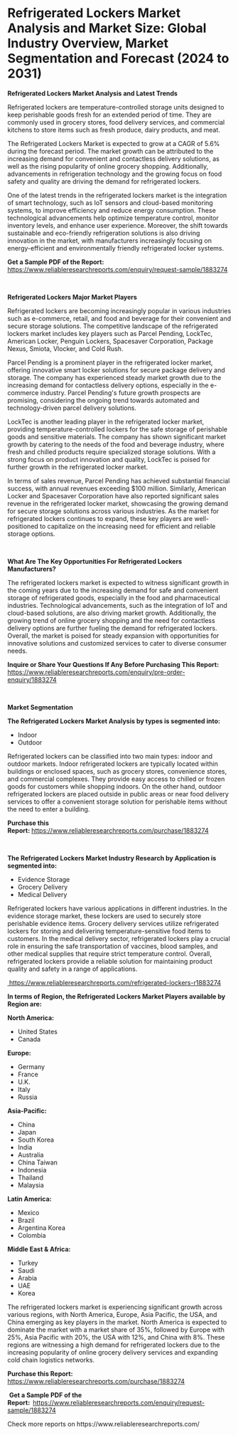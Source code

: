 <p><h1>Refrigerated Lockers Market Analysis and Market Size: Global Industry Overview, Market Segmentation and Forecast (2024 to 2031)</h1></p><p><strong>Refrigerated Lockers Market Analysis and Latest Trends</strong></p>
<p><p>Refrigerated lockers are temperature-controlled storage units designed to keep perishable goods fresh for an extended period of time. They are commonly used in grocery stores, food delivery services, and commercial kitchens to store items such as fresh produce, dairy products, and meat.</p><p>The Refrigerated Lockers Market is expected to grow at a CAGR of 5.6% during the forecast period. The market growth can be attributed to the increasing demand for convenient and contactless delivery solutions, as well as the rising popularity of online grocery shopping. Additionally, advancements in refrigeration technology and the growing focus on food safety and quality are driving the demand for refrigerated lockers.</p><p>One of the latest trends in the refrigerated lockers market is the integration of smart technology, such as IoT sensors and cloud-based monitoring systems, to improve efficiency and reduce energy consumption. These technological advancements help optimize temperature control, monitor inventory levels, and enhance user experience. Moreover, the shift towards sustainable and eco-friendly refrigeration solutions is also driving innovation in the market, with manufacturers increasingly focusing on energy-efficient and environmentally friendly refrigerated locker systems.</p></p>
<p><strong>Get a Sample PDF of the Report:&nbsp;</strong> <a href="https://www.reliableresearchreports.com/enquiry/request-sample/1883274">https://www.reliableresearchreports.com/enquiry/request-sample/1883274</a></p>
<p>&nbsp;</p>
<p><strong>Refrigerated Lockers Major Market Players</strong></p>
<p><p>Refrigerated lockers are becoming increasingly popular in various industries such as e-commerce, retail, and food and beverage for their convenient and secure storage solutions. The competitive landscape of the refrigerated lockers market includes key players such as Parcel Pending, LockTec, American Locker, Penguin Lockers, Spacesaver Corporation, Package Nexus, Smiota, Vlocker, and Cold Rush.</p><p>Parcel Pending is a prominent player in the refrigerated locker market, offering innovative smart locker solutions for secure package delivery and storage. The company has experienced steady market growth due to the increasing demand for contactless delivery options, especially in the e-commerce industry. Parcel Pending's future growth prospects are promising, considering the ongoing trend towards automated and technology-driven parcel delivery solutions.</p><p>LockTec is another leading player in the refrigerated locker market, providing temperature-controlled lockers for the safe storage of perishable goods and sensitive materials. The company has shown significant market growth by catering to the needs of the food and beverage industry, where fresh and chilled products require specialized storage solutions. With a strong focus on product innovation and quality, LockTec is poised for further growth in the refrigerated locker market.</p><p>In terms of sales revenue, Parcel Pending has achieved substantial financial success, with annual revenues exceeding $100 million. Similarly, American Locker and Spacesaver Corporation have also reported significant sales revenue in the refrigerated locker market, showcasing the growing demand for secure storage solutions across various industries. As the market for refrigerated lockers continues to expand, these key players are well-positioned to capitalize on the increasing need for efficient and reliable storage options.</p></p>
<p>&nbsp;</p>
<p><strong>What Are The Key Opportunities For Refrigerated Lockers Manufacturers?</strong></p>
<p><p>The refrigerated lockers market is expected to witness significant growth in the coming years due to the increasing demand for safe and convenient storage of refrigerated goods, especially in the food and pharmaceutical industries. Technological advancements, such as the integration of IoT and cloud-based solutions, are also driving market growth. Additionally, the growing trend of online grocery shopping and the need for contactless delivery options are further fueling the demand for refrigerated lockers. Overall, the market is poised for steady expansion with opportunities for innovative solutions and customized services to cater to diverse consumer needs.</p></p>
<p><strong>Inquire or Share Your Questions If Any Before Purchasing This Report:</strong> <a href="https://www.reliableresearchreports.com/enquiry/pre-order-enquiry/1883274">https://www.reliableresearchreports.com/enquiry/pre-order-enquiry/1883274</a></p>
<p>&nbsp;</p>
<p><strong>Market Segmentation</strong></p>
<p><strong>The Refrigerated Lockers Market Analysis by types is segmented into:</strong></p>
<p><ul><li>Indoor</li><li>Outdoor</li></ul></p>
<p><p>Refrigerated lockers can be classified into two main types: indoor and outdoor markets. Indoor refrigerated lockers are typically located within buildings or enclosed spaces, such as grocery stores, convenience stores, and commercial complexes. They provide easy access to chilled or frozen goods for customers while shopping indoors. On the other hand, outdoor refrigerated lockers are placed outside in public areas or near food delivery services to offer a convenient storage solution for perishable items without the need to enter a building.</p></p>
<p><strong>Purchase this Report:&nbsp;</strong><a href="https://www.reliableresearchreports.com/purchase/1883274">https://www.reliableresearchreports.com/purchase/1883274</a></p>
<p>&nbsp;</p>
<p><strong>The Refrigerated Lockers Market Industry Research by Application is segmented into:</strong></p>
<p><ul><li>Evidence Storage</li><li>Grocery Delivery</li><li>Medical Delivery</li></ul></p>
<p><p>Refrigerated lockers have various applications in different industries. In the evidence storage market, these lockers are used to securely store perishable evidence items. Grocery delivery services utilize refrigerated lockers for storing and delivering temperature-sensitive food items to customers. In the medical delivery sector, refrigerated lockers play a crucial role in ensuring the safe transportation of vaccines, blood samples, and other medical supplies that require strict temperature control. Overall, refrigerated lockers provide a reliable solution for maintaining product quality and safety in a range of applications.</p></p>
<p><a href="https://www.reliableresearchreports.com/refrigerated-lockers-r1883274">&nbsp;https://www.reliableresearchreports.com/refrigerated-lockers-r1883274</a></p>
<p><strong>In terms of Region, the Refrigerated Lockers Market Players available by Region are:</strong></p>
<p>
    <p> <strong> North America: </strong>
        <ul>
            <li>United States</li>
            <li>Canada</li>
        </ul>
        </p> 
    <p> <strong> Europe: </strong>
        <ul>
            <li>Germany</li>
            <li>France</li>
            <li>U.K.</li>
            <li>Italy</li>
            <li>Russia</li>
        </ul>
        </p> 
    <p> <strong> Asia-Pacific: </strong>
        <ul>
            <li>China</li>
            <li>Japan</li>
            <li>South Korea</li>
            <li>India</li>
            <li>Australia</li>
            <li>China Taiwan</li>
            <li>Indonesia</li>
            <li>Thailand</li>
            <li>Malaysia</li>
        </ul>
        </p> 
    <p> <strong> Latin America: </strong>
        <ul>
            <li>Mexico</li>
            <li>Brazil</li>
            <li>Argentina Korea</li>
            <li>Colombia</li>
        </ul>
        </p> 
    <p> <strong> Middle East & Africa: </strong>
        <ul>
            <li>Turkey</li>
            <li>Saudi</li>
            <li>Arabia</li>
            <li>UAE</li>
            <li>Korea</li>
        </ul>
    </p>
    </p>
<p><p>The refrigerated lockers market is experiencing significant growth across various regions, with North America, Europe, Asia Pacific, the USA, and China emerging as key players in the market. North America is expected to dominate the market with a market share of 35%, followed by Europe with 25%, Asia Pacific with 20%, the USA with 12%, and China with 8%. These regions are witnessing a high demand for refrigerated lockers due to the increasing popularity of online grocery delivery services and expanding cold chain logistics networks.</p></p>
<p><strong>Purchase this Report: </strong><a href="https://www.reliableresearchreports.com/purchase/1883274">https://www.reliableresearchreports.com/purchase/1883274</a></p>
<p>&nbsp;<strong>Get a Sample PDF of the Report:&nbsp;&nbsp;</strong><a href="https://www.reliableresearchreports.com/enquiry/request-sample/1883274">https://www.reliableresearchreports.com/enquiry/request-sample/1883274</a></p>
<p><strong></strong></p>
<p>Check more reports on https://www.reliableresearchreports.com/</p>